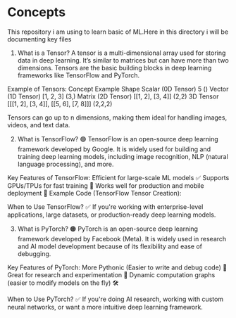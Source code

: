 # Concepts
This repository i am using to learn basic of ML.Here in this directory i will be documenting key files 

1. What is a Tensor?
A tensor is a multi-dimensional array used for storing data in deep learning. It’s similar to matrices but can have more than two dimensions. Tensors are the basic building blocks in deep learning frameworks like TensorFlow and PyTorch.

Example of Tensors:
Concept	Example	Shape
Scalar (0D Tensor)	5	()
Vector (1D Tensor)	[1, 2, 3]	(3,)
Matrix (2D Tensor)	[[1, 2], [3, 4]]	(2,2)
3D Tensor	[[[1, 2], [3, 4]], [[5, 6], [7, 8]]]	(2,2,2)

Tensors can go up to n dimensions, making them ideal for handling images, videos, and text data.

2. What is TensorFlow?
🟢 TensorFlow is an open-source deep learning framework developed by Google. It is widely used for building and training deep learning models, including image recognition, NLP (natural language processing), and more.

Key Features of TensorFlow:
Efficient for large-scale ML models ✅
Supports GPUs/TPUs for fast training 🚀
Works well for production and mobile deployment 📱
Example Code (TensorFlow Tensor Creation):

When to Use TensorFlow?
✅ If you're working with enterprise-level applications, large datasets, or production-ready deep learning models.

3. What is PyTorch?
🟠 PyTorch is an open-source deep learning framework developed by Facebook (Meta). It is widely used in research and AI model development because of its flexibility and ease of debugging.

Key Features of PyTorch:
More Pythonic (Easier to write and debug code) 🐍
Great for research and experimentation 🧪
Dynamic computation graphs (easier to modify models on the fly) 🛠

When to Use PyTorch?
✅ If you're doing AI research, working with custom neural networks, or want a more intuitive deep learning framework.
